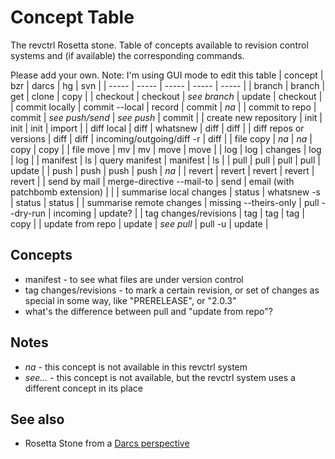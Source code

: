 # Concept Table

The revctrl Rosetta stone.  Table of concepts available to revision control systems and (if available) the corresponding commands.

Please add your own.  Note: I'm using GUI mode to edit this table
| concept | bzr | darcs | hg | svn |
| ----- | ----- | ----- | ----- | ----- |
| branch | branch | get | clone | copy |
| checkout | checkout | _see branch_ | update | checkout |
| commit locally | commit --local | record | commit | _na_ |
| commit to repo | commit | _see push/send_ | _see push_ | commit |
| create new repository | init | init | init | import |
| diff local | diff | whatsnew | diff | diff |
| diff repos or versions | diff | diff | incoming/outgoing/diff -r | diff |
| file copy | _na_ | _na_ | copy | copy |
| file move | mv | mv | move | move |
| log | log | changes | log | log |
| manifest | ls | query manifest | manifest | ls |
| pull | pull | pull | pull | update |
| push | push | push | push | _na_ |
| revert | revert | revert | revert | revert |
| send by mail | merge-directive --mail-to | send | email (with patchbomb extension) | |
| summarise local changes | status | whatsnew -s | status | status |
| summarise remote changes | missing --theirs-only | pull --dry-run | incoming | update? |
| tag changes/revisions | tag | tag | tag | copy |
| update from repo | update | _see pull_ | pull -u | update |


## Concepts
 * manifest - to see what files are under version control
 * tag changes/revisions - to mark a certain revision, or set of changes as special in some way, like "PRERELEASE", or "2.0.3"
 * what's the difference between pull and "update from repo"?

## Notes
 * _na_ - this concept is not available in this revctrl system
 * _see..._ - this concept is not available, but the revctrl system uses a different concept in its place

## See also

 * Rosetta Stone from a [Darcs perspective](http://wiki.darcs.net/RosettaStone)
